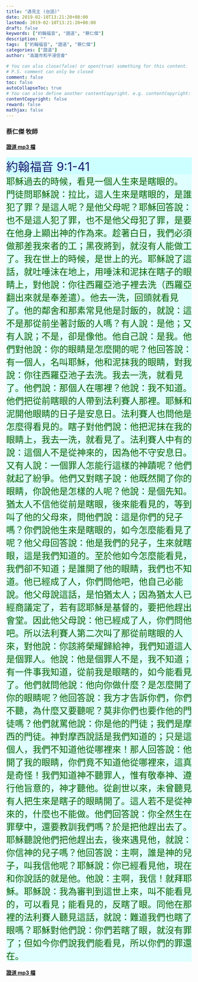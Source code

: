 ```yaml
---
title: "遇見主 (台語)"
date: 2019-02-10T13:21:20+08:00
lastmod: 2019-02-10T13:21:20+08:00
draft: false
keywords: ["約翰福音", "證道", "蔡仁傑"]
description: ""
tags:  ["約翰福音", "證道", "蔡仁傑"]
categories: ["證道"]
author: "高雄市和平浸信會"

# You can also close(false) or open(true) something for this content.
# P.S. comment can only be closed
comment: false
toc: false
autoCollapseToc: true
# You can also define another contentCopyright. e.g. contentCopyright: "This is another copyright."
contentCopyright: false
reward: false
mathjax: false
---
```


### 蔡仁傑 牧師

#### [證道 mp3 檔](/mp3-s/s20190210t.mp3 "遇見主 - 台語")

<div style="background-color:#CCFFFF"><font size="6", color="#191970">
約翰福音 9:1-41
</font>
</div>

<div style="background-color:#E0FFFF"><font size="5", color="#006400">
耶穌過去的時候，看見一個人生來是瞎眼的。 門徒問耶穌說：拉比，這人生來是瞎眼的，是誰犯了罪？是這人呢？是他父母呢？耶穌回答說：也不是這人犯了罪，也不是他父母犯了罪，是要在他身上顯出神的作為來。趁著白日，我們必須做那差我來者的工；黑夜將到，就沒有人能做工了。我在世上的時候，是世上的光。耶穌說了這話，就吐唾沫在地上，用唾沫和泥抹在瞎子的眼睛上，對他說：你往西羅亞池子裡去洗（西羅亞翻出來就是奉差遣）。他去一洗，回頭就看見了。他的鄰舍和那素常見他是討飯的，就說：這不是那從前坐著討飯的人嗎？有人說：是他；又有人說；不是，卻是像他。他自己說：是我。他們對他說：你的眼睛是怎麼開的呢？他回答說：有一個人，名叫耶穌，他和泥抹我的眼睛，對我說：你往西羅亞池子去洗。我去一洗，就看見了。他們說：那個人在哪裡？他說：我不知道。他們把從前瞎眼的人帶到法利賽人那裡。耶穌和泥開他眼睛的日子是安息日。法利賽人也問他是怎麼得看見的。瞎子對他們說：他把泥抹在我的眼睛上，我去一洗，就看見了。法利賽人中有的說：這個人不是從神來的，因為他不守安息日。又有人說：一個罪人怎能行這樣的神蹟呢？他們就起了紛爭。他們又對瞎子說：他既然開了你的眼睛，你說他是怎樣的人呢？他說：是個先知。猶太人不信他從前是瞎眼，後來能看見的，等到叫了他的父母來，問他們說：這是你們的兒子嗎？你們說他生來是瞎眼的，如今怎麼能看見了呢？他父母回答說：他是我們的兒子，生來就瞎眼，這是我們知道的。至於他如今怎麼能看見，我們卻不知道；是誰開了他的眼睛，我們也不知道。他已經成了人，你們問他吧，他自己必能說。他父母說這話，是怕猶太人；因為猶太人已經商議定了，若有認耶穌是基督的，要把他趕出會堂。因此他父母說：他已經成了人，你們問他吧。所以法利賽人第二次叫了那從前瞎眼的人來，對他說：你該將榮耀歸給神，我們知道這人是個罪人。他說：他是個罪人不是，我不知道；有一件事我知道，從前我是眼瞎的，如今能看見了。他們就問他說：他向你做什麼？是怎麼開了你的眼睛呢？他回答說：我方才告訴你們，你們不聽，為什麼又要聽呢？莫非你們也要作他的門徒嗎？他們就罵他說：你是他的門徒；我們是摩西的門徒。神對摩西說話是我們知道的；只是這個人，我們不知道他從哪裡來！那人回答說：他開了我的眼睛，你們竟不知道他從哪裡來，這真是奇怪！我們知道神不聽罪人，惟有敬奉神、遵行他旨意的，神才聽他。從創世以來，未曾聽見有人把生來是瞎子的眼睛開了。這人若不是從神來的，什麼也不能做。他們回答說：你全然生在罪孽中，還要教訓我們嗎？於是把他趕出去了。耶穌聽說他們把他趕出去，後來遇見他，就說：你信神的兒子嗎？他回答說：主啊，誰是神的兒子，叫我信他呢？耶穌說：你已經看見他，現在和你說話的就是他。他說：主啊，我信！就拜耶穌。耶穌說：我為審判到這世上來，叫不能看見的，可以看見；能看見的，反瞎了眼。同他在那裡的法利賽人聽見這話，就說：難道我們也瞎了眼嗎？耶穌對他們說：你們若瞎了眼，就沒有罪了；但如今你們說我們能看見，所以你們的罪還在。
</font>
</div>

#### [證道 mp3 檔](/mp3-s/s20190210t.mp3 "遇見主 - 台語")
